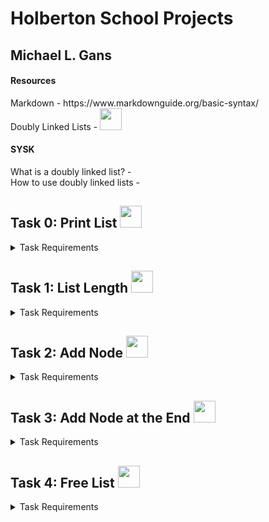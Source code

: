 # Holberton School Projects

## Michael L. Gans

#### Resources
<p> Markdown - https://www.markdownguide.org/basic-syntax/ <br>
Doubly Linked Lists - <a href"https://www.youtube.com/watch?v=k0pjD12bzP0"><img src="https://github.com/michaellgans/holbertonschool-low_level_programming/assets/131380667/7eb72680-5d4f-4afd-825b-49d86715236f" width="35" height="35"></a> <br></p>

#### SYSK
<p> What is a doubly linked list? -  <br>
How to use doubly linked lists - <br></p>

## Task 0: Print List <a href="https://github.com/michaellgans/holbertonschool-low_level_programming/blob/main/doubly_linked_lists/0-print_dlistint.c"><img src="https://github.com/michaellgans/holbertonschool-low_level_programming/assets/131380667/3e2fad25-2587-458e-bc99-072677c486b9" width="35" height="35"></a>

<details><summary>Task Requirements</summary>

>Write a function that prints all the elements of a `dlistint_t` list.
>
>- Prototype: `size_t print_dlistint(const dlistint_t *h);` <br>
>- Return: the number of nodes <br>
>- `gcc -Wall -pedantic -Werror -Wextra -std=gnu89 0-main.c 0-print_dlistint.c` <br></details>

## Task 1: List Length <a href="https://github.com/michaellgans/holbertonschool-low_level_programming/blob/main/doubly_linked_lists/1-dlistint_len.c"><img src="https://github.com/michaellgans/holbertonschool-low_level_programming/assets/131380667/3e2fad25-2587-458e-bc99-072677c486b9" width="35" height="35"></a>

<details><summary>Task Requirements</summary>

>Write a function that returns the number of elements in a `dlistint_t` list.
>
>- Prototype: `size_t dlistint_len(const dlistint_t *h);` <br>
>- `gcc -Wall -pedantic -Werror -Wextra -std=gnu89 1-main.c 1-dlistint_len.c` <br></details>

## Task 2: Add Node <a href="https://github.com/michaellgans/holbertonschool-low_level_programming/blob/main/doubly_linked_lists/2-add_dnodeint.c"><img src="https://github.com/michaellgans/holbertonschool-low_level_programming/assets/131380667/3e2fad25-2587-458e-bc99-072677c486b9" width="35" height="35"></a>

<details><summary>Task Requirements</summary>

>Write a function that adds a new node at the beginning of a `dlistint_t` list.
>
>- Prototype: dlistint_t `*add_dnodeint(dlistint_t **head, const int n);`<br>
>- Return: the address of the new element, or `NULL` if it failed<br>
>- `gcc -Wall -pedantic -Werror -Wextra -std=gnu89 2-main.c 2-add_dnodeint.c 0-print_dlistint.c` <br></details>

## Task 3: Add Node at the End <a href="https://github.com/michaellgans/holbertonschool-low_level_programming/blob/main/doubly_linked_lists/2-add_dnodeint.c"><img src="https://github.com/michaellgans/holbertonschool-low_level_programming/assets/131380667/3e2fad25-2587-458e-bc99-072677c486b9" width="35" height="35"></a>

<details><summary>Task Requirements</summary>

>Write a function that adds a new node at the beginning of a `dlistint_t` list.
>
>- Prototype: dlistint_t `*add_dnodeint(dlistint_t **head, const int n);`<br>
>- Return: the address of the new element, or `NULL` if it failed<br>
>- `gcc -Wall -pedantic -Werror -Wextra -std=gnu89 2-main.c 2-add_dnodeint.c 0-print_dlistint.c` <br></details>

## Task 4: Free List <a href="https://github.com/michaellgans/holbertonschool-low_level_programming/blob/main/doubly_linked_lists/2-add_dnodeint.c"><img src="https://github.com/michaellgans/holbertonschool-low_level_programming/assets/131380667/3e2fad25-2587-458e-bc99-072677c486b9" width="35" height="35"></a>

<details><summary>Task Requirements</summary>

>Write a function that adds a new node at the beginning of a `dlistint_t` list.
>
>- Prototype: dlistint_t `*add_dnodeint(dlistint_t **head, const int n);`<br>
>- Return: the address of the new element, or `NULL` if it failed<br>
>- `gcc -Wall -pedantic -Werror -Wextra -std=gnu89 2-main.c 2-add_dnodeint.c 0-print_dlistint.c` <br></details>
